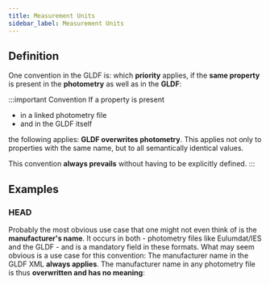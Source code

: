 ```yaml
---
title: Measurement Units
sidebar_label: Measurement Units
---
```

## Definition

One convention in the GLDF is: which **priority** applies, if the **same property** is present in the **photometry** as well as in the **GLDF**:

:::important Convention
If a property is present

- in a linked photometry file
- and in the GLDF itself

the following applies: **GLDF overwrites photometry**. This applies not only to properties with the same name, but to all semantically identical values.

This convention **always prevails** without having to be explicitly defined.
:::

## Examples

### HEAD

Probably the most obvious use case that one might not even think of is the **manufacturer's name**. It occurs in both - photometry files like Eulumdat/IES and the GLDF - and is a mandatory field in these formats. What may seem obvious is a use case for this convention: The manufacturer name in the GLDF XML **always applies**. The manufacturer name in any photometry file is thus **overwritten and has no meaning**:

<!-- <img src="/img//docs/conventions/gldf-overwrites-manufacturer.webp" alt="GLDF Container" width="950" /> -->
